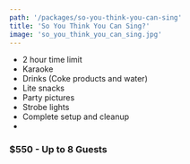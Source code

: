 ```yaml
---
path: '/packages/so-you-think-you-can-sing'
title: 'So You Think You Can Sing?'
image: 'so_you_think_you_can_sing.jpg'
---
```


* 2 hour time limit
* Karaoke
* Drinks (Coke products and water)
* Lite snacks
* Party pictures
* Strobe lights
* Complete setup and cleanup
* 
### $550 - Up to 8 Guests